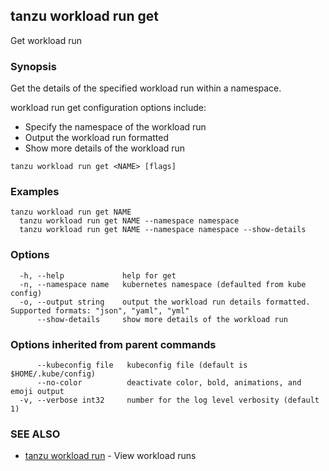 ## tanzu workload run get

Get workload run

### Synopsis

Get the details of the specified workload run within a namespace.

workload run get configuration options include:
- Specify the namespace of the workload run
- Output the workload run formatted
- Show more details of the workload run

```
tanzu workload run get <NAME> [flags]
```

### Examples

```
tanzu workload run get NAME
  tanzu workload run get NAME --namespace namespace
  tanzu workload run get NAME --namespace namespace --show-details
```

### Options

```
  -h, --help             help for get
  -n, --namespace name   kubernetes namespace (defaulted from kube config)
  -o, --output string    output the workload run details formatted. Supported formats: "json", "yaml", "yml"
      --show-details     show more details of the workload run
```

### Options inherited from parent commands

```
      --kubeconfig file   kubeconfig file (default is $HOME/.kube/config)
      --no-color          deactivate color, bold, animations, and emoji output
  -v, --verbose int32     number for the log level verbosity (default 1)
```

### SEE ALSO

* [tanzu workload run](tanzu_workload_run.md)	 - View workload runs

